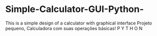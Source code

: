 # Simple-Calculator-GUI-Python-
 This is a simple design of a calculator with graphical interface
 Projeto pequeno, Calculadora com suas operações básicas!
 P Y T H O N
